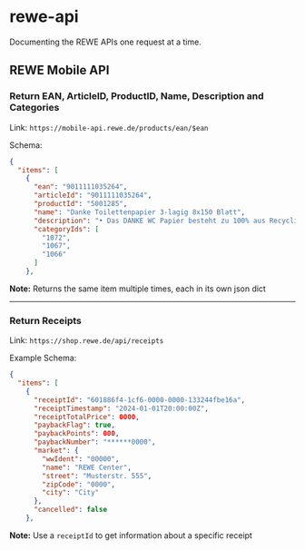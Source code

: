 # rewe-api
Documenting the REWE APIs one request at a time.


## REWE Mobile API

### Return EAN, ArticleID, ProductID, Name, Description and Categories

Link: `https://mobile-api.rewe.de/products/ean/$ean`

Schema:


```json
{
  "items": [
    {
      "ean": "9011111035264",
      "articleId": "9011111035264",
      "productId": "5001285",
      "name": "Danke Toilettenpapier 3-lagig 8x150 Blatt",
      "description": "• Das DANKE WC Papier besteht zu 100% aus Recyclingfasern und ist besonders umwelt- und hautfreundlich\n• Das 3-lagige Klopapier enthält weder Farbzusätze noch Bleichmittel und ist damit auch ideal für Allergiker geeignet\n• Das weiche Klopapier ist mit dem Umweltzeichen \"Blauer Engel\" für besondere Sicherheit und Unbedenklichkeit ausgezeichnet \n• Umweltfreundliches DANKE Toilettenpapier mit weicher Struktur bietet Qualität und Komfort für jeden Tag und die gesamte Familie\n• Lieferumfang: 1 x 8 Rollen DANKE Toilettenpapier, 100% recyceltes Toilettenpapier 3 lagig im praktischen Vorteilspack",
      "categoryIds": [
        "1072",
        "1067",
        "1066"
      ]
    },

```

**Note:** Returns the same item multiple times, each in its own json dict

---

### Return Receipts

Link: `https://shop.rewe.de/api/receipts`

Example Schema:
```json
{
  "items": [
    {
      "receiptId": "601886f4-1cf6-0000-0000-133244fbe16a",
      "receiptTimestamp": "2024-01-01T20:00:00Z",
      "receiptTotalPrice": 0000,
      "paybackFlag": true,
      "paybackPoints": 000,
      "paybackNumber": "******0000",
      "market": {
        "wwIdent": "00000",
        "name": "REWE Center",
        "street": "Musterstr. 555",
        "zipCode": "0000",
        "city": "City"
      },
      "cancelled": false
    },
```

**Note:** Use a `receiptId` to get information about a specific receipt
